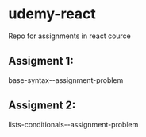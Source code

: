 # udemy-react
Repo for assignments in react cource

## Assigment 1:
base-syntax--assignment-problem

## Assigment 2:
lists-conditionals--assignment-problem
